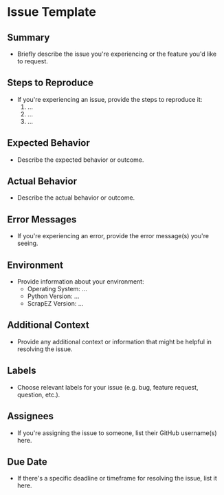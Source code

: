 **Issue Template**
================

**Summary**
-----------

* Briefly describe the issue you're experiencing or the feature you'd like to request.

**Steps to Reproduce**
--------------------

* If you're experiencing an issue, provide the steps to reproduce it:
	1. ...
	2. ...
	3. ...

**Expected Behavior**
-------------------

* Describe the expected behavior or outcome.

**Actual Behavior**
-----------------

* Describe the actual behavior or outcome.

**Error Messages**
----------------

* If you're experiencing an error, provide the error message(s) you're seeing.

**Environment**
-------------

* Provide information about your environment:
	+ Operating System: ...
	+ Python Version: ...
	+ ScrapEZ Version: ...

**Additional Context**
---------------------

* Provide any additional context or information that might be helpful in resolving the issue.

**Labels**
---------

* Choose relevant labels for your issue (e.g. bug, feature request, question, etc.).

**Assignees**
------------

* If you're assigning the issue to someone, list their GitHub username(s) here.

**Due Date**
------------

* If there's a specific deadline or timeframe for resolving the issue, list it here.
